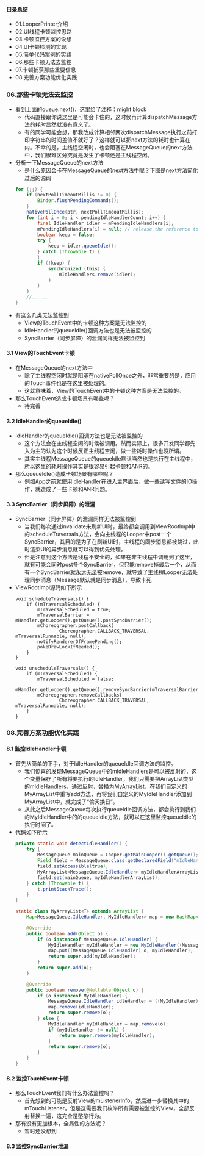 #### 目录总结
- 01.LooperPrinter介绍
- 02.UI线程卡顿监控思路
- 03.卡顿监控方案的设想
- 04.UI卡顿检测的实现
- 05.简单代码案例的实践
- 06.那些卡顿无法去监控
- 07.卡顿捕获那些重要信息
- 08.完善方案功能优化实践




### 06.那些卡顿无法去监控
- 看到上面的queue.next()，这里给了注释：might block
    - 代码直接跟你说这里是可能会卡住的，这时候再计算dispatchMessage方法的耗时显然就没有意义了。
    - 有的同学可能会想，那我改成计算相邻两次dispatchMessage执行之前打印字符串的时间差值不就好了？这样就可以把next方法的耗时也计算在内。不幸的是，主线程空闲时，也会阻塞在MessageQueue的next方法中，我们很难区分究竟是发生了卡顿还是主线程空闲。
- 分析一下MessageQueue的next方法
    - 是什么原因会卡在MessageQueue的next方法中呢？下图是next方法简化过后的源码
    ``` java
    for (;;) {
        if (nextPollTimeoutMillis != 0) {
            Binder.flushPendingCommands();
        }
        nativePollOnce(ptr, nextPollTimeoutMillis);
        for (int i = 0; i < pendingIdleHandlerCount; i++) {
            final IdleHandler idler = mPendingIdleHandlers[i];
            mPendingIdleHandlers[i] = null; // release the reference to the handler
            boolean keep = false;
            try {
                keep = idler.queueIdle();
            } catch (Throwable t) {
            }
            if (!keep) {
                synchronized (this) {
                    mIdleHandlers.remove(idler);
                }
            }
        }
        //......
    }
    ```
- 有这么几类无法监控到
    - View的TouchEvent中的卡顿这种方案是无法监控的
    - IdleHandler的queueIdle()回调方法也是无法被监控的
    - SyncBarrier（同步屏障）的泄漏同样无法被监控到


#### 3.1 View的TouchEvent卡顿
- 在MessageQueue的next方法中
    - 除了主线程空闲时就是阻塞在nativePollOnce之外，非常重要的是，应用的Touch事件也是在这里被处理的。
    - 这就意味着，View的TouchEvent中的卡顿这种方案是无法监控的。
- 那么TouchEvent造成卡顿场景有哪些呢？
    - 待完善


#### 3.2 IdleHandler的queueIdle()
- IdleHandler的queueIdle()回调方法也是无法被监控的
    - 这个方法会在主线程空闲的时候被调用。然而实际上，很多开发同学都先入为主的认为这个时候反正主线程空闲，做一些耗时操作也没所谓。
    - 其实主线程MessageQueue的queueIdle默认当然也是执行在主线程中，所以这里的耗时操作其实是很容易引起卡顿和ANR的。
- 那么queueIdle()造成卡顿场景有哪些呢？
    - 例如App之前就使用IdleHandler在进入主界面后，做一些读写文件的IO操作，就造成了一些卡顿和ANR问题。


#### 3.3 SyncBarrier（同步屏障）的泄漏
- SyncBarrier（同步屏障）的泄漏同样无法被监控到
    - 当我们每次通过invalidate来刷新UI时，最终都会调用到ViewRootImpl中的scheduleTraversals方法，会向主线程的Looper中post一个SyncBarrier，其目的是为了在刷新UI时，主线程的同步消息都被跳过，此时渲染UI的异步消息就可以得到优先处理。
    - 但是注意到这个方法是线程不安全的，如果在非主线程中调用到了这里，就有可能会同时post多个SyncBarrier，但只能remove掉最后一个，从而有一个SyncBarrier就永远无法被remove，就导致了主线程Looper无法处理同步消息（Message默认就是同步消息），导致卡死
- ViewRootImpl源码如下所示
    ```
    void scheduleTraversals() {
        if (!mTraversalScheduled) {
            mTraversalScheduled = true;
            mTraversalBarrier = mHandler.getLooper().getQueue().postSyncBarrier();
            mChoreographer.postCallback(
                    Choreographer.CALLBACK_TRAVERSAL, mTraversalRunnable, null);
            notifyRendererOfFramePending();
            pokeDrawLockIfNeeded();
        }
    }
    
    void unscheduleTraversals() {
        if (mTraversalScheduled) {
            mTraversalScheduled = false;
            mHandler.getLooper().getQueue().removeSyncBarrier(mTraversalBarrier);
            mChoreographer.removeCallbacks(
                    Choreographer.CALLBACK_TRAVERSAL, mTraversalRunnable, null);
        }
    }
    ```





### 08.完善方案功能优化实践
#### 8.1 监控IdleHandler卡顿
- 首先从简单的下手，对于IdleHandler的queueIdle回调方法的监控。
    - 我们惊喜的发现MessageQueue中的mIdleHandlers是可以被反射的，这个变量保存了所有将要执行的IdleHandler，我们只需要把ArrayList类型的mIdleHandlers，通过反射，替换为MyArrayList，在我们自定义的MyArrayList中重写add方法，再将我们自定义的MyIdleHandler添加到MyArrayList中，就完成了“偷天换日”。
    - 从此之后MessageQueue每次执行queueIdle回调方法，都会执行到我们的MyIdleHandler中的的queueIdle方法，就可以在这里监控queueIdle的执行时间了。
- 代码如下所示
    ``` java
    private static void detectIdleHandler() {
        try {
            MessageQueue mainQueue = Looper.getMainLooper().getQueue();
            Field field = MessageQueue.class.getDeclaredField("mIdleHandlers");
            field.setAccessible(true);
            MyArrayList<MessageQueue.IdleHandler> myIdleHandlerArrayList = new MyArrayList<>();
            field.set(mainQueue, myIdleHandlerArrayList);
        } catch (Throwable t) {
            t.printStackTrace();
        }
    }
    
    static class MyArrayList<T> extends ArrayList {
        Map<MessageQueue.IdleHandler, MyIdleHandler> map = new HashMap<>();
    
        @Override
        public boolean add(Object o) {
            if (o instanceof MessageQueue.IdleHandler) {
                MyIdleHandler myIdleHandler = new MyIdleHandler((MessageQueue.IdleHandler) o);
                map.put((MessageQueue.IdleHandler) o, myIdleHandler);
                return super.add(myIdleHandler);
            }
            return super.add(o);
        }
    
        @Override
        public boolean remove(@Nullable Object o) {
            if (o instanceof MyIdleHandler) {
                MessageQueue.IdleHandler idleHandler = ((MyIdleHandler) o).idleHandler;
                map.remove(idleHandler);
                return super.remove(o);
            } else {
                MyIdleHandler myIdleHandler = map.remove(o);
                if (myIdleHandler != null) {
                    return super.remove(myIdleHandler);
                }
                return super.remove(o);
            }
        }
    }
    ```

#### 8.2 监控TouchEvent卡顿
- 那么TouchEvent我们有什么办法监控吗？
    - 首先想到的可能是反射View的mListenerInfo，然后进一步替换其中的mTouchListener，但是这需要我们枚举所有需要被监控的View，全部反射替换一遍，这完全是憨憨行为。
- 那有没有更加根本，全局性的方法呢？
    - 暂时还没想到


#### 8.3 监控SyncBarrier泄漏
















